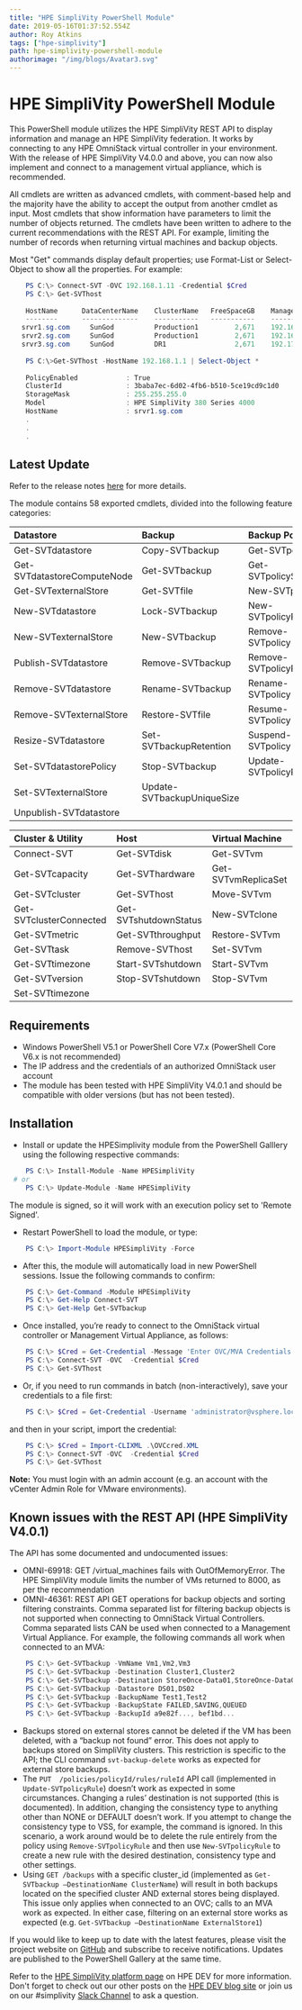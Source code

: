 ```yaml
---
title: "HPE SimpliVity PowerShell Module"
date: 2019-05-16T01:37:52.554Z
author: Roy Atkins 
tags: ["hpe-simplivity"]
path: hpe-simplivity-powershell-module
authorimage: "/img/blogs/Avatar3.svg"
---
```

# HPE SimpliVity PowerShell Module

This PowerShell module utilizes the HPE SimpliVity REST API to display information and manage an HPE SimpliVity federation. It works by connecting to any HPE OmniStack virtual controller in your environment. With the release of HPE SimpliVity V4.0.0 and above, you can now also implement and connect to a management virtual appliance, which is recommended.

All cmdlets are written as advanced cmdlets, with comment-based help and the majority have the ability to accept the output from another cmdlet as input. Most cmdlets that show information have parameters to limit the number of objects returned. The cmdlets have been written to adhere to the current recommendations with the REST API. For example, limiting the number of records when returning virtual machines and backup objects.

Most "Get" commands display default properties; use Format-List or Select-Object to show all the properties. For example: 

```powershell
    PS C:\> Connect-SVT -OVC 192.168.1.11 -Credential $Cred
    PS C:\> Get-SVThost
 
    HostName      DataCenterName    ClusterName   FreeSpaceGB    ManagementIP   StorageIP   FederationIP 
    --------      --------------    -----------   -----------    ------------   ---------    ------------
   srvr1.sg.com     SunGod          Production1         2,671    192.168.1.11   192.168.2.1   192.168.3.1
   srvr2.sg.com     SunGod          Production1         2,671    192.168.1.12   192.168.2.2   192.168.3.2
   srvr3.sg.com     SunGod          DR1                 2,671    192.170.1.11   192.170.2.1   192.170.3.1
 
    PS C:\>Get-SVThost -HostName 192.168.1.1 | Select-Object *
 
    PolicyEnabled            : True
    ClusterId                : 3baba7ec-6d02-4fb6-b510-5ce19cd9c1d0
    StorageMask              : 255.255.255.0
    Model                    : HPE SimpliVity 380 Series 4000
    HostName                 : srvr1.sg.com
    .
    .
    .
```




 ## Latest Update
Refer to the release notes [here]( https://github.com/atkinsroy/HPESimpliVity/blob/master/RELEASENOTES.md) for more details.

The module contains 58 exported cmdlets, divided into the following feature categories:

**Datastore** | **Backup** | **Backup Policy** |
:--- | :--- | :--- |
Get-SVTdatastore | Copy-SVTbackup | Get-SVTpolicy |
Get-SVTdatastoreComputeNode | Get-SVTbackup | Get-SVTpolicySchedule |
Get-SVTexternalStore | Get-SVTfile | New-SVTpolicy |
New-SVTdatastore | Lock-SVTbackup | New-SVTpolicyRule |
New-SVTexternalStore | New-SVTbackup | Remove-SVTpolicy |
Publish-SVTdatastore | Remove-SVTbackup | Remove-SVTpolicyRule |
Remove-SVTdatastore | Rename-SVTbackup | Rename-SVTpolicy |
Remove-SVTexternalStore | Restore-SVTfile | Resume-SVTpolicy |
Resize-SVTdatastore | Set-SVTbackupRetention | Suspend-SVTpolicy |
Set-SVTdatastorePolicy | Stop-SVTbackup | Update-SVTpolicyRule |
Set-SVTexternalStore | Update-SVTbackupUniqueSize |   |
Unpublish-SVTdatastore |    |    |

**Cluster & Utility** | **Host** | **Virtual Machine** |
:--- | :--- | :--- |
Connect-SVT | Get-SVTdisk | Get-SVTvm |
Get-SVTcapacity | Get-SVThardware | Get-SVTvmReplicaSet |
Get-SVTcluster | Get-SVThost | Move-SVTvm |
Get-SVTclusterConnected | Get-SVTshutdownStatus | New-SVTclone |
Get-SVTmetric | Get-SVTthroughput | Restore-SVTvm | 
Get-SVTtask | Remove-SVThost | Set-SVTvm |
Get-SVTtimezone | Start-SVTshutdown | Start-SVTvm |
Get-SVTversion | Stop-SVTshutdown | Stop-SVTvm |
Set-SVTtimezone |   |    |

## Requirements
* Windows PowerShell V5.1 or PowerShell Core V7.x (PowerShell Core V6.x is not recommended)
* The IP address and the credentials of an authorized OmniStack user account
* The module has been tested with HPE SimpliVity V4.0.1 and should be compatible with older versions (but has not been tested).

## Installation
* Install or update the HPESimplivity module from the PowerShell Galllery using the following respective commands:

```powershell
    PS C:\> Install-Module -Name HPESimpliVity
 # or
    PS C:\> Update-Module -Name HPESimpliVity
```
The module is signed, so it will work with an execution policy set to 'Remote Signed'.

* Restart PowerShell to load the module, or type: 

```powershell
    PS C:\> Import-Module HPESimpliVity -Force
```

* After this, the module will automatically load in new PowerShell sessions. Issue the following commands to confirm:

```powershell
    PS C:\> Get-Command -Module HPESimpliVity
    PS C:\> Get-Help Connect-SVT
    PS C:\> Get-Help Get-SVTbackup
```

* Once installed, you’re ready to connect to the OmniStack virtual controller or Management Virtual Appliance, as follows:  

```powershell
    PS C:\> $Cred = Get-Credential -Message 'Enter OVC/MVA Credentials'
    PS C:\> Connect-SVT -OVC  -Credential $Cred
    PS C:\> Get-SVThost
```

* Or, if you need to run commands in batch (non-interactively), save your credentials to a file first:

```powershell
    PS C:\> $Cred = Get-Credential -Username 'administrator@vsphere.local' | Export-Clixml .\OVCcred.XML 
```

and then in your script, import the credential:  


```powershell
    PS C:\> $Cred = Import-CLIXML .\OVCcred.XML
    PS C:\> Connect-SVT -OVC  -Credential $Cred
    PS C:\> Get-SVThost
```

**Note:** You must login with an admin account (e.g. an account with the vCenter Admin Role for VMware environments).

## Known issues with the REST API (HPE SimpliVity V4.0.1)

The API has some documented and undocumented issues:

* OMNI-69918: GET /virtual_machines fails with OutOfMemoryError. The HPE SimpliVity module limits the number of VMs returned to 8000, as per the recommendation
* OMNI-46361: REST API GET operations for backup objects and sorting filtering constraints. Comma separated list for filtering backup objects is not supported when connecting to OmniStack Virtual Controllers. Comma separated lists CAN be used when connected to a Management Virtual Appliance. For example, the following commands all work when connected to an MVA:

```powershell
    PS C:\> Get-SVTbackup -VmName Vm1,Vm2,Vm3
    PS C:\> Get-SVTbackup -Destination Cluster1,Cluster2
    PS C:\> Get-SVTbackup -Destination StoreOnce-Data01,StoreOnce-Data02
    PS C:\> Get-SVTbackup -Datastore DS01,DS02
    PS C:\> Get-SVTbackup -BackupName Test1,Test2
    PS C:\> Get-SVTbackup -BackupState FAILED,SAVING,QUEUED
    PS C:\> Get-SVTbackup -BackupId a9e82f..., bef1bd...
```

* Backups stored on external stores cannot be deleted if the VM has been deleted, with a “backup not found” error. This does not apply to backups stored on SimpliVity clusters. This restriction is specific to the API; the CLI command `svt-backup-delete` works as expected for external store backups.
* The `PUT  /policies/policyId/rules/ruleId` API call (implemented in `Update-SVTpolicyRule`) doesn’t work as expected in some circumstances. Changing a rules’ destination is not supported (this is documented). In addition, changing the consistency type to anything other than NONE or DEFAULT doesn’t work. If you attempt to change the consistency type to VSS, for example, the command is ignored. In this scenario, a work around would be to delete the rule entirely from the policy using `Remove-SVTpolicyRule` and then use `New-SVTpolicyRule` to create a new rule with the desired destination, consistency type and other settings. 
* Using `GET /backups` with a specific cluster_id (implemented as `Get-SVTbackup –DestinationName ClusterName`) will result in both backups located on the specified cluster AND external stores being displayed. This issue only applies when connected to an OVC; calls to an MVA work as expected. In either case, filtering on an external store works as expected (e.g. `Get-SVTbackup –DestinationName ExternalStore1`)

If you would like to keep up to date with the latest features, please visit the project website on [GitHub](https://github.com/atkinsroy/HPESimpliVity) and subscribe to receive notifications. Updates are published to the PowerShell Gallery at the same time.

Refer to the [HPE SimpliVity platform page](https://developer.hpe.com/platform/hpe-simplivity/home) on HPE DEV for more information. Don't forget to check out our other posts on the [HPE DEV blog site](https://developer.hpe.com/blog) or join us on our #simplivity [Slack Channel](https://slack.hpedev.io/) to ask a question.



